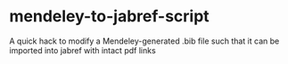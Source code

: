 # mendeley-to-jabref-script
A quick hack to modify a Mendeley-generated .bib file such that it can be imported into jabref with intact pdf links
